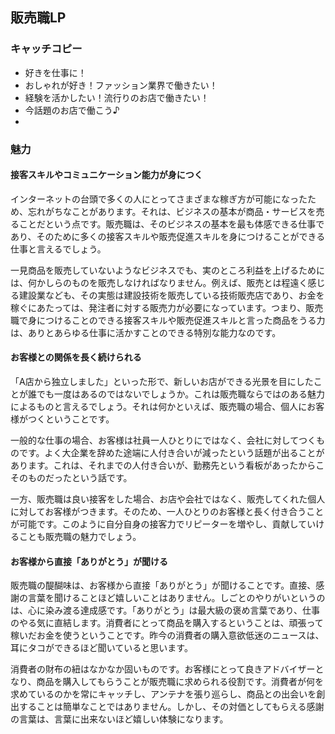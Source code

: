 ## 販売職LP

### キャッチコピー
* 好きを仕事に！
* おしゃれが好き！ファッション業界で働きたい！
* 経験を活かしたい！流行りのお店で働きたい！
* 今話題のお店で働こう♪
*

### 魅力
#### 接客スキルやコミュニケーション能力が身につく
インターネットの台頭で多くの人にとってさまざまな稼ぎ方が可能になったため、忘れがちなことがあります。それは、ビジネスの基本が商品・サービスを売ることだという点です。販売職は、そのビジネスの基本を最も体感できる仕事であり、そのために多くの接客スキルや販売促進スキルを身につけることができる仕事と言えるでしょう。  

一見商品を販売していないようなビジネスでも、実のところ利益を上げるためには、何かしらのものを販売しなければなりません。例えば、販売とは程遠く感じる建設業なども、その実態は建設技術を販売している技術販売店であり、お金を稼ぐにあたっては、発注者に対する販売力が必要になっています。つまり、販売職で身につけることのできる接客スキルや販売促進スキルと言った商品をうる力は、ありとあらゆる仕事に活かすことのできる特別な能力なのです。

#### お客様との関係を長く続けられる
「A店から独立しました」といった形で、新しいお店ができる光景を目にしたことが誰でも一度はあるのではないでしょうか。これは販売職ならではのある魅力によるものと言えるでしょう。それは何かといえば、販売職の場合、個人にお客様がつくということです。  

一般的な仕事の場合、お客様は社員一人ひとりにではなく、会社に対してつくものです。よく大企業を辞めた途端に人付き合いが減ったという話題が出ることがあります。これは、それまでの人付き合いが、勤務先という看板があったからこそのものだったという話です。  

一方、販売職は良い接客をした場合、お店や会社ではなく、販売してくれた個人に対してお客様がつきます。そのため、一人ひとりのお客様と長く付き合うことが可能です。このように自分自身の接客力でリピーターを増やし、貢献していけることも販売職の魅力でしょう。

#### お客様から直接「ありがとう」が聞ける
販売職の醍醐味は、お客様から直接「ありがとう」が聞けることです。直接、感謝の言葉を聞けることほど嬉しいことはありません。しごとのやりがいというのは、心に染み渡る達成感です。「ありがとう」は最大級の褒め言葉であり、仕事のやる気に直結します。消費者にとって商品を購入するということは、頑張って稼いだお金を使うということです。昨今の消費者の購入意欲低迷のニュースは、耳にタコができるほど聞いていると思います。  

消費者の財布の紐はなかなか固いものです。お客様にとって良きアドバイザーとなり、商品を購入してもらうことが販売職に求められる役割です。消費者が何を求めているのかを常にキャッチし、アンテナを張り巡らし、商品との出会いを創出することは簡単なことではありません。しかし、その対価としてもらえる感謝の言葉は、言葉に出来ないほど嬉しい体験になります。
